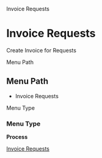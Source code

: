 
Invoice Requests
# Invoice Requests


Create Invoice for Requests

Menu Path
## Menu Path



- Invoice Requests

Menu Type
### Menu Type

**Process**


[Invoice Requests](../../functional-guide/window/process-r_requestinvoice.md)